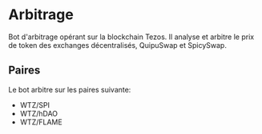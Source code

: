 # Arbitrage

Bot d'arbitrage opérant sur la blockchain Tezos. Il analyse et arbitre le prix de token des exchanges décentralisés, QuipuSwap et SpicySwap.

## Paires

Le bot arbitre sur les paires suivante:
- WTZ/SPI
- WTZ/hDAO
- WTZ/FLAME


